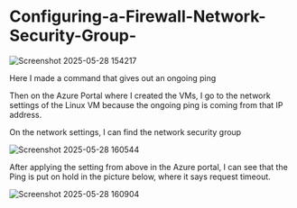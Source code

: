 # Configuring-a-Firewall-Network-Security-Group-
![Screenshot 2025-05-28 154217](https://github.com/user-attachments/assets/c013fc07-8e27-447d-aa69-8c8731277e92)

Here I made a command that gives out an ongoing ping

Then on the Azure Portal where I created the VMs, I go to the network settings of the Linux VM because the ongoing ping is coming from that IP address.

On the network settings, I can find the network security group

![Screenshot 2025-05-28 160544](https://github.com/user-attachments/assets/28d5d962-64a2-4455-b412-1adc8781a36e)

After applying the setting from above in the Azure portal, I can see that the Ping is put on hold in the picture below, where it says request timeout.

![Screenshot 2025-05-28 160904](https://github.com/user-attachments/assets/88c1088c-d311-4dad-981f-6804dee51f45)
